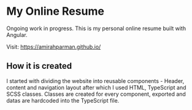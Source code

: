 # My Online Resume
Ongoing work in progress.
This is my personal online resume built with Angular. 

Visit: https://amirahparman.github.io/

## How it is created
I started with dividing the website into reusable components - Header, content and navigation layout after which I used HTML, TypeScript and SCSS classes. Classes are created for every component, exported and datas are hardcoded into the TypeScript file. 






